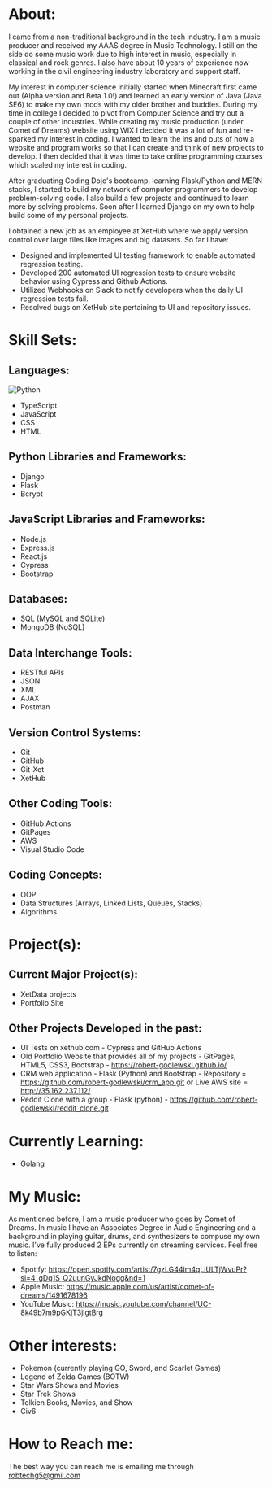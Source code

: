 # About:

I came from a non-traditional background in the tech industry. I am a music producer and received my AAAS degree in Music Technology. I still on the side do some music work due to high interest in music, especially in classical and rock genres. I also have about 10 years of experience now working in the civil engineering industry laboratory and support staff. 

My interest in computer science initially started when Minecraft first came out (Alpha version and Beta 1.0!) and learned an early version of Java (Java SE6) to make my own mods with my older brother and buddies. During my time in college I decided to pivot from Computer Science and try out a couple of other industries. While creating my music production (under Comet of Dreams) website using WIX I decided it was a lot of fun and re-sparked my interest in coding. I wanted to learn the ins and outs of how a website and program works so that I can create and think of new projects to develop. I then decided that it was time to take online programming courses which scaled my interest in coding.

After graduating Coding Dojo's bootcamp, learning Flask/Python and MERN stacks, I started to build my network of computer programmers to develop problem-solving code. I also build a few projects and continued to learn more by solving problems.  Soon after I learned Django on my own to help build some of my personal projects.

I obtained a new job as an employee at XetHub where we apply version control over large files like images and big datasets.  So far I have:
* Designed and implemented UI testing framework to enable automated regression testing.
* Developed 200 automated UI regression tests to ensure website behavior using Cypress and Github Actions.
* Utilized Webhooks on Slack to notify developers when the daily UI regression tests fail.
* Resolved bugs on XetHub site pertaining to UI and repository issues.

# Skill Sets:
## Languages:
![Python](https://upload.wikimedia.org/wikipedia/commons/c/c3/Python-logo-notext.svg)
* TypeScript
* JavaScript
* CSS
* HTML

## Python Libraries and Frameworks:
* Django
* Flask
* Bcrypt

## JavaScript Libraries and Frameworks:
* Node.js
* Express.js
* React.js
* Cypress
* Bootstrap

## Databases:
* SQL (MySQL and SQLite)
* MongoDB (NoSQL)

## Data Interchange Tools:
* RESTful APIs
* JSON
* XML
* AJAX
* Postman

## Version Control Systems:
* Git
* GitHub
* Git-Xet
* XetHub

## Other Coding Tools:
* GitHub Actions
* GitPages
* AWS
* Visual Studio Code

## Coding Concepts:
* OOP
* Data Structures (Arrays, Linked Lists, Queues, Stacks)
* Algorithms

# Project(s):
## Current Major Project(s):
* XetData projects
* Portfolio Site

## Other Projects Developed in the past:
* UI Tests on xethub.com - Cypress and GitHub Actions
* Old Portfolio Website that provides all of my projects - GitPages, HTML5, CSS3, Bootstrap - https://robert-godlewski.github.io/
* CRM web application - Flask (Python) and Bootstrap - Repository = https://github.com/robert-godlewski/crm_app.git or Live AWS site = http://35.162.237.112/
* Reddit Clone with a group - Flask (python) - https://github.com/robert-godlewski/reddit_clone.git

# Currently Learning:
* Golang

# My Music:
As mentioned before, I am a music producer who goes by Comet of Dreams.  In music I have an Associates Degree in Audio Engineering and a background in playing guitar, drums, and synthesizers to compuse my own music.  I've fully produced 2 EPs currently on streaming services.  Feel free to listen:
* Spotify: https://open.spotify.com/artist/7gzLG44im4qLiULTjWvuPr?si=4_gDq1S_Q2uunGyJkdNogg&nd=1
* Apple Music: https://music.apple.com/us/artist/comet-of-dreams/1491678196
* YouTube Music: https://music.youtube.com/channel/UC-8k49b7m9pGKjT3jigtBrg

# Other interests:
* Pokemon (currently playing GO, Sword, and Scarlet Games)
* Legend of Zelda Games (BOTW)
* Star Wars Shows and Movies
* Star Trek Shows
* Tolkien Books, Movies, and Show
* Civ6

# How to Reach me:
The best way you can reach me is emailing me through robtechg5@gmil.com
